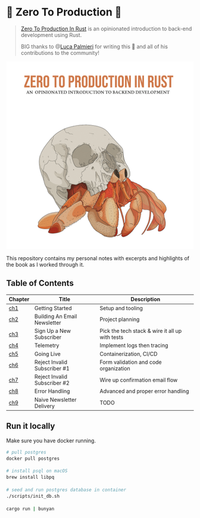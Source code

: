 # 🦀 Zero To Production 🚀

> [Zero To Production In Rust](https://zero2prod.com) is an opinionated introduction to back-end development using Rust.
>
> BIG thanks to @[Luca Palmieri](https://github.com/LukeMathWalker) for writing this 📕 and all of his contributions to the community!

![book cover](./assets/book_cover.png)

This repository contains my personal notes with excerpts and highlights of the book as I worked through it.

## Table of Contents

| Chapter                | Title                        | Description                                     |
| ---------------------- | ---------------------------- | ----------------------------------------------- |
| [ch1](./docs/ch_01.md) | Getting Started              | Setup and tooling                               |
| [ch2](./docs/ch_02.md) | Building An Email Newsletter | Project planning                                |
| [ch3](./docs/ch_03.md) | Sign Up a New Subscriber     | Pick the tech stack & wire it all up with tests |
| [ch4](./docs/ch_04.md) | Telemetry                    | Implement logs then tracing                     |
| [ch5](./docs/ch_05.md) | Going Live                   | Containerization, CI/CD                         |
| [ch6](./docs/ch_06.md) | Reject Invalid Subscriber #1 | Form validation and code organization           |
| [ch7](./docs/ch_07.md) | Reject Invalid Subscriber #2 | Wire up confirmation email flow                 |
| [ch8](./docs/ch_08.md) | Error Handling               | Advanced and proper error handling              |
| [ch9](./docs/ch_09.md) | Naive Newsletter Delivery    | TODO                                            |

## Run it locally

Make sure you have docker running.

```sh
# pull postgres
docker pull postgres

# install psql on macOS
brew install libpq

# seed and run postgres database in container
./scripts/init_db.sh

cargo run | bunyan
```
